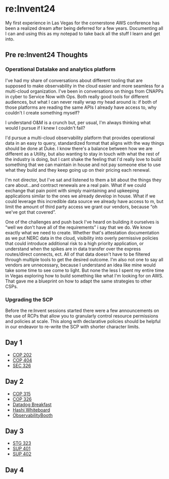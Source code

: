 # re:Invent24

My first experience in Las Vegas for the cornerstone AWS conference has been a realized dream after being deferred for a few years. Documenting all I can and using this as my notepad to take back all the stuff I learn and get into.
## Pre re:Invent24 Thoughts
### Operational Datalake and analytics platform

I've had my share of conversations about different tooling that are supposed to make observability in the cloud easier and more seamless for a multi-cloud organization. I've been in conversations on things from CNAPPs in cyber to Service Now with Ops. Both really good tools for different audiences, but what I can never really wrap my head around is: if both of those platforms are reading the same APIs I already have access to, why couldn't I create something myself?

I understand O&M is a crunch but, per usual, I'm always thinking what would I pursue if I knew I couldn't fail?

I'd pursue a multi-cloud observability platform that provides operational data in an easy to query, standardized format that aligns with the way things should be done at Duke. I know there's a balance between how we are different as a Utility, but also wanting to stay in touch with what the rest of the industry is doing, but I cant shake the feeling that I'd really love to build something that we can maintain in house and not pay someone else to use what they build and they keep going up on their pricing each renewal.

I'm not director, but I've sat and listened to them a bit about the things they care about…and contract renewals are a real pain. What if we could exchange that pain point with simply maintaining and upkeeping applications similar to the ones we already develop in house. What if we could leverage this incredible data source we already have access to m, but limit the amount of third party access we grant our vendors, because “oh we've got that covered”. 

One of the challenges and push back I've heard on building it ourselves is “well we don't have all of the requirements” i say that we do. We know exactly what we need to create. Whether that's attestation documentation as we put NERC data in the cloud, visibility into overly permissive policies that could introduce additional risk to a high priority application, or understand when the spikes are in data transfer over the express routes/direct connects, ect. All of that data doesn't have to be filtered through multiple tools to get the desired outcome. I'm also not one to say all vendors are unnecessary, because I understand an idea like mine would take some time to see come to light. But none the less I spent my entire time in Vegas exploring how to build something like what I'm looking for on AWS. That gave me a blueprint on how to adapt the same strategies to other CSPs.

### Upgrading the SCP
Before the re:Invent sessions started there were a few announcements on the use of RCPs that allow you to granularly control resource permissions and policies at scale. This along with declarative policies should be helpful in our endeavor to re-write the SCP with shorter character limits.


## Day 1
- [COP 202](day1/COP202-INT.md)
- [COP 404](day1/COP404-SC1.md)
- [SEC 326](day1/SEC326.md)

## Day 2
- [COP 315](day2/COP315.md)
- [COP 326](day2/COP326.md)
- [Datadog Breakfast](day2/DataDogBreakfast.md)
- [Hashi Whiteboard](day2/HashiBreakfast.md)
- [ObservabilityBooth](day2/ObservabilityBooth.md)

## Day 3
- [STG 323](day3/STG323.md)
- [SUP 401](day3/SUP401.md)
- [SUP 402](day3/SUP402-R.md)

## Day 4


